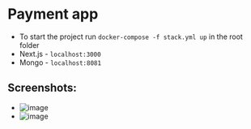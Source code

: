 # Payment app

- To start the project run `docker-compose -f stack.yml up` in the root folder
- Next.js - `localhost:3000`
- Mongo - `localhost:8081`

## Screenshots:
- ![image](https://user-images.githubusercontent.com/63047200/175811567-30e99f93-10b0-4be1-b04e-924ea1b8272d.png)
- ![image](https://user-images.githubusercontent.com/63047200/175811552-b59850cd-49df-4b54-a8d0-0ddb1aedaa6c.png)

